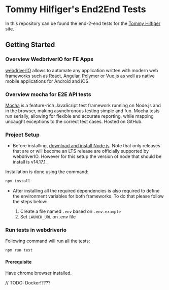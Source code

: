 # Tommy Hilfiger's End2End Tests

In this repository can be found the end-2-end tests for the [Tommy Hilfiger](https://nl.tommy.com/) site.

## Getting Started

### Overview WedbriverIO for FE Apps

[webdriverIO](https://webdriver.io/) allows to automate any application written with modern web frameworks such as React, Angular, Polymer or Vue.js as well as native mobile applications for Android and iOS.

### Overview mocha for E2E API tests
[Mocha](https://mochajs.org/) is a feature-rich JavaScript test framework running on Node.js and in the browser, making asynchronous testing simple and fun. Mocha tests run serially, allowing for flexible and accurate reporting, while mapping uncaught exceptions to the correct test cases. Hosted on GitHub.

### Project Setup

- Before installing, [download and install Node.js](https://nodejs.org/en/download/). Note that only releases that are or will become an LTS release are officially supported by webdriverIO. However for this setup the version of node that should be install is v14.17.1.

Installation is done using the command:

```bash
npm install
```

- After installing all the required dependencies is also required to define the environment variables for both frameworks. To do that please follow the steps below:

    1. Create a file named `.env` based on `.env.example`
    2. Set `LAUNCH_URL` on .env file

### Run tests in webdriverio

Following command will run all the tests:

```bash
npm run test
```

#### Prerequisite

Have chrome browser installed.

// TODO: Docker!????
